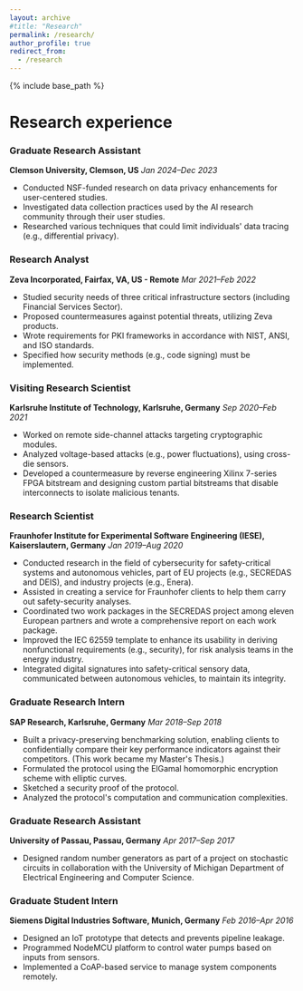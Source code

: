 ```yaml
---
layout: archive
#title: "Research"
permalink: /research/
author_profile: true
redirect_from:
  - /research
---
```


{% include base_path %}


Research experience
======

### Graduate Research Assistant
**Clemson University, Clemson, US**
*Jan 2024–Dec 2023*
-	Conducted NSF-funded research on data privacy enhancements for user-centered studies.
-	Investigated data collection practices used by the AI research community through their user studies.
-	Researched various techniques that could limit individuals' data tracing (e.g., differential privacy).


### Research Analyst	
**Zeva Incorporated, Fairfax, VA, US - Remote**
*Mar 2021–Feb 2022*
-	Studied security needs of three critical infrastructure sectors (including Financial Services Sector). 
-	Proposed countermeasures against potential threats, utilizing Zeva products.
-	Wrote requirements for PKI frameworks in accordance with NIST, ANSI, and ISO standards.
-	Specified how security methods (e.g., code signing) must be implemented.

### Visiting Research Scientist	
**Karlsruhe Institute of Technology, Karlsruhe, Germany**
*Sep 2020–Feb 2021*
-	Worked on remote side-channel attacks targeting cryptographic modules.
-	Analyzed voltage-based attacks (e.g., power fluctuations), using cross-die sensors.
-	Developed a countermeasure by reverse engineering Xilinx 7-series FPGA bitstream and designing custom partial bitstreams that disable interconnects to isolate malicious tenants.

### Research Scientist	
**Fraunhofer Institute for Experimental Software Engineering (IESE), Kaiserslautern, Germany**
*Jan 2019–Aug 2020*
-	Conducted research in the field of cybersecurity for safety-critical systems and autonomous vehicles, part of EU projects (e.g., SECREDAS and DEIS), and industry projects (e.g., Enera).
-	Assisted in creating a service for Fraunhofer clients to help them carry out safety-security analyses.
-	Coordinated two work packages in the SECREDAS project among eleven European partners and wrote a comprehensive report on each work package.
-	Improved the IEC 62559 template to enhance its usability in deriving nonfunctional requirements (e.g., security), for risk analysis teams in the energy industry.
-	Integrated digital signatures into safety-critical sensory data, communicated between autonomous vehicles, to maintain its integrity.

### Graduate Research Intern	
**SAP Research, Karlsruhe, Germany**
*Mar 2018–Sep 2018*
-	Built a privacy-preserving benchmarking solution, enabling clients to confidentially compare their key performance indicators against their competitors. (This work became my Master's Thesis.)
-	Formulated the protocol using the ElGamal homomorphic encryption scheme with elliptic curves.
-	Sketched a security proof of the protocol.
-	Analyzed the protocol's computation and communication complexities.

### Graduate Research Assistant	
**University of Passau, Passau, Germany**
*Apr 2017–Sep 2017*
-	Designed random number generators as part of a project on stochastic circuits in collaboration with the University of Michigan Department of Electrical Engineering and Computer Science.

### Graduate Student Intern	
**Siemens Digital Industries Software, Munich, Germany**
*Feb 2016–Apr 2016*
-	Designed an IoT prototype that detects and prevents pipeline leakage. 
-	Programmed NodeMCU platform to control water pumps based on inputs from sensors. 
-	Implemented a CoAP-based service to manage system components remotely.
  